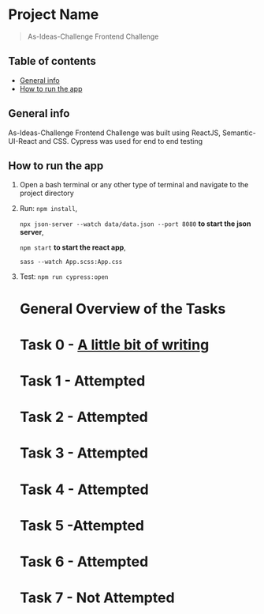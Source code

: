 # Project Name

> As-Ideas-Challenge Frontend Challenge

## Table of contents

- [General info](#general-info)
- [How to run the app](#How-to-run-the-app)

## General info

As-Ideas-Challenge Frontend Challenge was built using ReactJS, Semantic-UI-React and CSS. Cypress was used for end to end testing

## How to run the app

1. Open a bash terminal or any other type of terminal and navigate to the project directory

2. Run:
   `npm install`,
   
   `npx json-server --watch data/data.json --port 8080` **to start the json server**,
   
   `npm start` **to start the react app**,
   
   `sass --watch App.scss:App.css`
   
3. Test:
   `npm run cypress:open`

   # General Overview of the Tasks

   # Task 0 - [A little bit of writing](https://github.com/ogbeche77/ubiquitous-memory/blob/master/AboutMe.md)

   # Task 1 - Attempted

   # Task 2 - Attempted

   # Task 3 - Attempted

   # Task 4 - Attempted

   # Task 5 -Attempted

   # Task 6 - Attempted

   # Task 7 - Not Attempted
